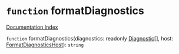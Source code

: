 # `function` formatDiagnostics

[Documentation Index](../README.md)

`function` formatDiagnostics(diagnostics: readonly [Diagnostic](../private.interface.Diagnostic/README.md)\[], host: [FormatDiagnosticsHost](../private.interface.FormatDiagnosticsHost/README.md)): `string`